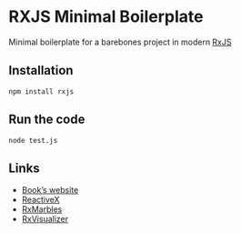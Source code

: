 # RXJS Minimal Boilerplate
Minimal boilerplate for a barebones project in modern [RxJS](https://rxjs.dev/)

## Installation

`npm install rxjs`


## Run the code

`node test.js`

## Links
- [Book’s website](https://pragprog.com/titles/smreactjs5/reactive-programming-with-rxjs-5/)
- [ReactiveX](https://reactivex.io/)
- [RxMarbles](https://rxmarbles.com/)
- [RxVisualizer](https://rxviz.com/)
